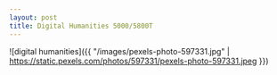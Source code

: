 ```yaml
---
layout: post
title: Digital Humanities 5000/5800T
---
```

![digital humanities]({{ "/images/pexels-photo-597331.jpg" | https://static.pexels.com/photos/597331/pexels-photo-597331.jpeg }})
